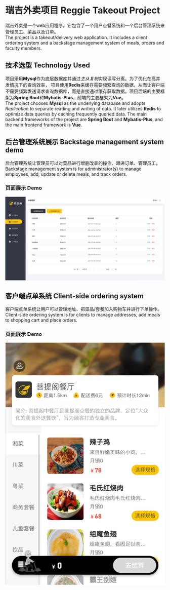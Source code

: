 # 瑞吉外卖项目 Reggie Takeout Project
瑞吉外卖是一个web应用程序。它包含了一个用户点餐系统和一个后台管理系统来管理员工、菜品以及订单。  
The project is a takeout/delivery web application. It includes a client ordering system and a backstage management system of meals, orders and faculty members. 
## 技术选型 Technology Used
项目采用**Mysql**作为底层数据库并通过*主从复制*实现读写分离。为了优化在高并发情况下的查询效率， 项目使用**Redis**来缓存需要频繁查询的数据，从而让客户端不需要频繁发送请求查询数据库，而是直接通过缓存获取数据。项目后端的主要框架为**Spring Boot**和**Mybatis-Plus**，前端的主要框架为**Vue**。  
The project chooses **Mysql** as the underlying database and adopts *Replication* to separate reading and writing of data. It later utilizes **Redis** to optimize data queries by caching frequently queried data. 
The main backend frameworks of the project are **Spring Boot** and **Mybatis-Plus**, and the main frontend framework is **Vue**. 
## 后台管理系统展示 Backstage management system demo
后台管理系统让管理员可以对菜品进行增删改查的操作、跟进订单、管理员工。  
Backstage management system is for administrator(s) to manage employees, add, update or delete meals, and track orders. 
### 页面展示 Demo
![](demo/category.png)

## 客户端点单系统 Client-side ordering system
客户端点单系统让用户可以管理地址、把菜品/套餐加入购物车并进行下单操作。  
Client-side ordering system is for clients to manage addresses, add meals to shopping cart and place orders. 
### 页面展示 Demo
![](demo/client-meal.png)